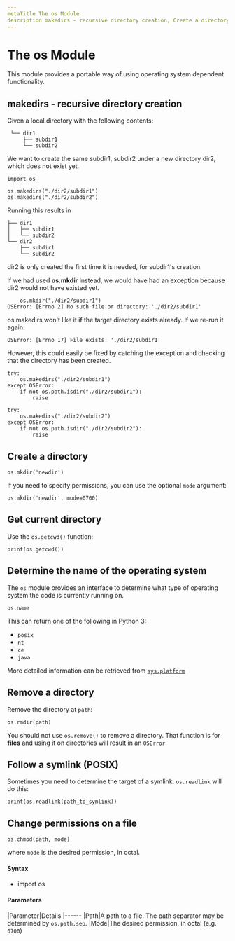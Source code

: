 ```yaml
---
metaTitle The os Module
description makedirs - recursive directory creation, Create a directory, Get current directory, Determine the name of the operating system, Remove a directory, Follow a symlink (POSIX), Change permissions on a file
---
```


# The os Module


This module provides a portable way of using operating system dependent functionality.



## makedirs - recursive directory creation


Given a local directory with the following contents:

```
 └── dir1
     ├── subdir1
     └── subdir2

```

We want to create the same subdir1, subdir2 under a new directory dir2, which does not exist yet.

```
import os

os.makedirs("./dir2/subdir1")
os.makedirs("./dir2/subdir2")

```

Running this results in

```
├── dir1
│   ├── subdir1
│   └── subdir2
└── dir2
    ├── subdir1
    └── subdir2

```

dir2 is only created the first time it is needed, for subdir1's creation.

If we had used **os.mkdir** instead, we would have had an exception because dir2 would not have existed yet.

```
    os.mkdir("./dir2/subdir1")
OSError: [Errno 2] No such file or directory: './dir2/subdir1'

```

os.makedirs won't like it if the target directory exists already.  If we re-run it again:

```
OSError: [Errno 17] File exists: './dir2/subdir1'

```

However, this could easily be fixed by catching the exception and checking that the directory has been created.

```
try:
    os.makedirs("./dir2/subdir1")
except OSError:
    if not os.path.isdir("./dir2/subdir1"):
        raise

try:
    os.makedirs("./dir2/subdir2")
except OSError:
    if not os.path.isdir("./dir2/subdir2"):
        raise

```



## Create a directory


```
os.mkdir('newdir')

```

If you need to specify permissions, you can use the optional `mode` argument:

```
os.mkdir('newdir', mode=0700)

```



## Get current directory


Use the `os.getcwd()` function:

```
print(os.getcwd())

```



## Determine the name of the operating system


The `os` module provides an interface to determine what type of operating system the code is currently running on.

```
os.name

```

This can return one of the following in Python 3:

- `posix`
- `nt`
- `ce`
- `java`

More detailed information can be retrieved from [`sys.platform`](https://docs.python.org/3/library/sys.html#sys.platform)



## Remove a directory


Remove the directory at `path`:

```
os.rmdir(path)

```

You should not use `os.remove()` to remove a directory. That function is for **files** and using it on directories will result in an `OSError`



## Follow a symlink (POSIX)


Sometimes you need to determine the target of a symlink. `os.readlink` will do this:

```
print(os.readlink(path_to_symlink))

```



## Change permissions on a file


```
os.chmod(path, mode)

```

where `mode` is the desired permission, in octal.



#### Syntax


- import os



#### Parameters


|Parameter|Details
|------
|Path|A path to a file. The path separator may be determined by `os.path.sep`.
|Mode|The desired permission, in octal (e.g. `0700`)


